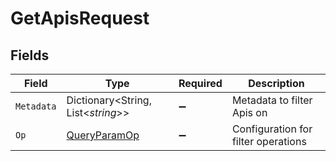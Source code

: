 # GetApisRequest


## Fields

| Field                                                   | Type                                                    | Required                                                | Description                                             |
| ------------------------------------------------------- | ------------------------------------------------------- | ------------------------------------------------------- | ------------------------------------------------------- |
| `Metadata`                                              | Dictionary<String, List<*string*>>                      | :heavy_minus_sign:                                      | Metadata to filter Apis on                              |
| `Op`                                                    | [QueryParamOp](../../Models/Operations/QueryParamOp.md) | :heavy_minus_sign:                                      | Configuration for filter operations                     |